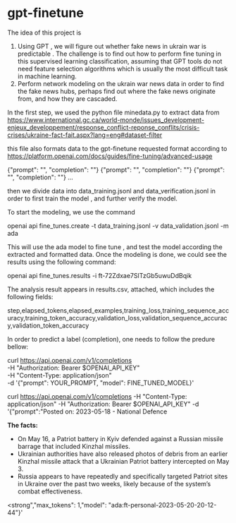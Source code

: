 # gpt-finetune
The idea of this project is

1. Using GPT , we will figure out whether fake news in ukrain war is predictable . The challenge is to find out how to perform fine tuning in this supervised learning classification, assuming that GPT tools do not need feature selection algorithms which is usually the most difficult task in machine learning.
2. Perform network modeling on the ukrain war news data in order to find the fake news hubs, perhaps find out where the fake news originate from, and how they are cascaded.

In the first step, we used the python file minedata.py to extract data from https://www.international.gc.ca/world-monde/issues_development-enjeux_developpement/response_conflict-reponse_conflits/crisis-crises/ukraine-fact-fait.aspx?lang=eng#dataset-filter

this file also formats data to the gpt-finetune requested format according to https://platform.openai.com/docs/guides/fine-tuning/advanced-usage

{"prompt": "<prompt text>", "completion": "<ideal generated text>"}
{"prompt": "<prompt text>", "completion": "<ideal generated text>"}
{"prompt": "<prompt text>", "completion": "<ideal generated text>"}
...
  
then we divide data into data_training.jsonl and data_verification.jsonl in order to first train the model , and further verify the model.

To start the modeling, we use the command
  
openai api fine_tunes.create -t data_training.jsonl -v data_validation.jsonl -m ada
  
This will use the ada model to fine tune , and test the model according the extracted and formatted data. 
Once the modeling is done, we could see the results using the following command:
  
openai api fine_tunes.results -i ft-72Zdxae7SlTzGb5uwuDdBqik
  
The analysis result appears in results.csv, attached, which includes the following fields:
  
step,elapsed_tokens,elapsed_examples,training_loss,training_sequence_accuracy,training_token_accuracy,validation_loss,validation_sequence_accuracy,validation_token_accuracy
  
In order to predict a label (completion), one needs to follow the predure bellow:
  
curl https://api.openai.com/v1/completions \
  -H "Authorization: Bearer $OPENAI_API_KEY" \
  -H "Content-Type: application/json" \
  -d '{"prompt": YOUR_PROMPT, "model": FINE_TUNED_MODEL}'

 curl https://api.openai.com/v1/completions -H "Content-Type: application/json" -H "Authorization: Bearer $OPENAI_API_KEY" -d '{"prompt":"Posted on:</strong> 2023-05-18 - National Defence</p><p><strong>The facts:</strong></p><ul class=lst-spcd><li>On May 16, a Patriot battery in Kyiv defended against a Russian missile barrage that included Kinzhal missiles.</li><li>Ukrainian authorities have also released photos of debris from an earlier Kinzhal missile attack that a Ukrainian Patriot battery intercepted on May 3.</li><li>Russia appears to have repeatedly and specifically targeted Patriot sites in Ukraine over the past two weeks, likely because of the system&rsquo;s combat effectiveness.</li></ul><p><strong","max_tokens": 1,"model": "ada:ft-personal-2023-05-20-20-12-44"}'
